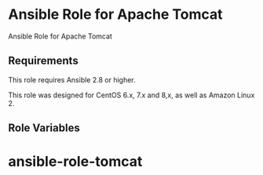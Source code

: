 Ansible Role for Apache Tomcat
====================================

Ansible Role for Apache Tomcat

Requirements
------------

This role requires Ansible 2.8 or higher.

This role was designed for CentOS 6.x, 7.x and 8,x, as well as Amazon Linux 2.

Role Variables
--------------


# ansible-role-tomcat